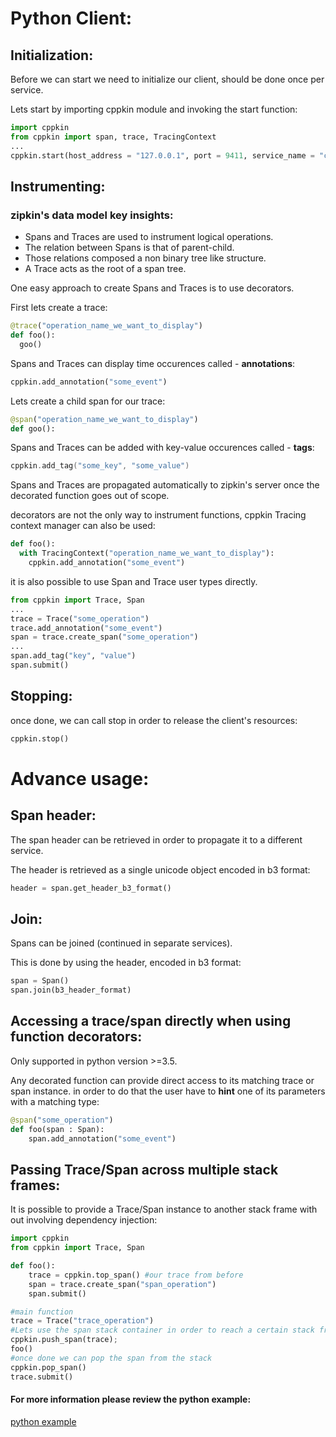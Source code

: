 # Python Client:

## Initialization:
Before we can start we need to initialize our client, should be done once per service.

Lets start by importing cppkin module and invoking the start function:
```python
import cppkin
from cppkin import span, trace, TracingContext
...
cppkin.start(host_address = "127.0.0.1", port = 9411, service_name = "cppkinTest", sample_count = 1)
```
## Instrumenting:

### zipkin's data model key insights:
- Spans and Traces are used to instrument logical operations.
- The relation between Spans is that of parent-child.
- Those relations composed a non binary tree like structure.
- A Trace acts as the root of a span tree.

One easy approach to create Spans and Traces is to use decorators.

First lets create a trace:
```python
@trace("operation_name_we_want_to_display")
def foo():
  goo()
```
Spans and Traces can display time occurences called - **annotations**:
```python
cppkin.add_annotation("some_event")
```
Lets create a child span for our trace:
```python
@span("operation_name_we_want_to_display")
def goo():
```
Spans and Traces can be added with key-value occurences called - **tags**:
```c++
cppkin.add_tag("some_key", "some_value")
```
Spans and Traces are propagated automatically to zipkin's server once the decorated function goes out of scope.

decorators are not the only way to instrument functions, 
cppkin Tracing context manager can also be used:
```python
def foo():
  with TracingContext("operation_name_we_want_to_display"):
    cppkin.add_annotation("some_event")
```

it is also possible to use Span and Trace user types directly.
```python
from cppkin import Trace, Span
...
trace = Trace("some_operation")
trace.add_annotation("some_event")
span = trace.create_span("some_operation")
...
span.add_tag("key", "value")
span.submit()
```

## Stopping:
once done, we can call stop in order to release the client's resources:
```python
cppkin.stop()
```

# Advance usage:

## Span header:
The span header can be retrieved in order to propagate it to a different service.

The header is retrieved as a single unicode object encoded in b3 format:
```python
header = span.get_header_b3_format()
```

## Join:
Spans can be joined (continued in separate services).

This is done by using the header, encoded in b3 format:
```python
span = Span()
span.join(b3_header_format)
```

## Accessing a trace/span directly when using function decorators:
Only supported in python version >=3.5.

Any decorated function can provide direct access to its matching trace or span instance.
in order to do that the user have to **hint** one of its parameters with a matching type:
```python
@span("some_operation")
def foo(span : Span):
    span.add_annotation("some_event")
```

## Passing Trace/Span across multiple stack frames:
It is possible to provide a Trace/Span instance to another stack frame with out involving dependency injection:
```python
import cppkin
from cppkin import Trace, Span

def foo():
    trace = cppkin.top_span() #our trace from before
    span = trace.create_span("span_operation")
    span.submit()

#main function
trace = Trace("trace_operation")
#Lets use the span stack container in order to reach a certain stack frame.
cppkin.push_span(trace);
foo()
#once done we can pop the span from the stack
cppkin.pop_span()
trace.submit()
```
#### For more information please review the python example:
[python example](https://github.com/Dudi119/cppKin/blob/master/examples/python/example.py)

